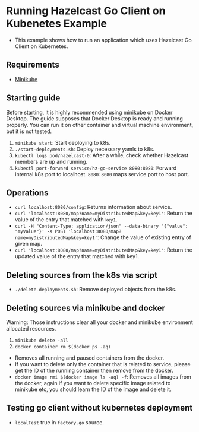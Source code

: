 # Running Hazelcast Go Client on Kubenetes Example
- This example shows how to run an application which uses Hazelcast Go Client on Kubernetes.

## Requirements
- [Minikube](https://minikube.sigs.k8s.io/docs/start/)

## Starting guide
Before starting, it is highly recommended using minikube on Docker Desktop. The guide supposes that Docker Desktop is ready and running properly. You can run it on other container and virtual machine environment, but it is not tested.
1. `minikube start`: Start deploying to k8s.
2. `./start-deployments.sh`: Deploy necessary yamls to k8s.
3. `kubectl logs pod/hazelcast-0`: After a while, check whether Hazelcast members are up and running.
4. `kubectl port-forward service/hz-go-service 8080:8080`: Forward internal k8s port to localhost. `8080:8080` maps service port to host port.

## Operations
- `curl localhost:8080/config`: Returns information about service.
- `curl 'localhost:8080/map?name=myDistributedMap&key=key1'`: Return the value of the entry that matched with `key1`.
- `curl -H "Content-Type: application/json" --data-binary '{"value": "myValue"}' -X POST 'localhost:8080/map?name=myDistributedMap&key=key1'`: Change the value of existing entry of given map.
- `curl 'localhost:8080/map?name=myDistributedMap&key=key1'`: Return the updated value of the entry that matched with key1.

## Deleting sources from the k8s via script
- `./delete-deployments.sh`: Remove deployed objects from the k8s.

## Deleting sources via minikube and docker
Warning: Those instructions clear all your docker and minikube environment allocated resources.
1. `minikube delete -all`
2. `docker container rm $(docker ps -aq)`
  - Removes all running and paused containers from the docker.
  - If you want to delete only the container that is related to service, please get the ID of the running container then remove from the docker.
  - `docker image rmi $(docker image ls -aq) -f`: Removes all images from the docker, again if you want to delete specific image related to minikube etc, you should learn the ID of the image and delete it.

## Testing go client without kubernetes deployment
- `localTest` true in `factory.go` source.